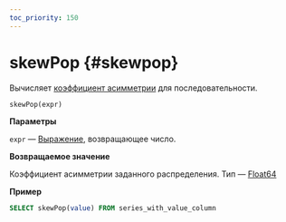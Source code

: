 ```yaml
---
toc_priority: 150
---
```


# skewPop {#skewpop}

Вычисляет [коэффициент асимметрии](https://ru.wikipedia.org/wiki/Коэффициент_асимметрии) для последовательности.

``` sql
skewPop(expr)
```

**Параметры**

`expr` — [Выражение](../syntax.md#syntax-expressions), возвращающее число.

**Возвращаемое значение**

Коэффициент асимметрии заданного распределения. Тип — [Float64](../../sql-reference/aggregate-functions/reference.md)

**Пример**

``` sql
SELECT skewPop(value) FROM series_with_value_column
```